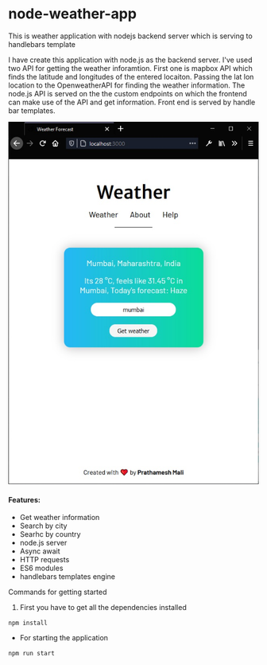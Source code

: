 # node-weather-app
This is weather application with nodejs backend server which is serving to handlebars template

I have create this application with node.js as the backend server. I've used two API for getting the weather inforamtion. First one is mapbox API which finds the latitude and longitudes of the entered locaiton. Passing the lat lon location to the OpenweatherAPI for finding the weather information. The node.js API is served on the the custom endpoints  on which the frontend can make use of the API and get information. Front end is served by handle bar templates.

![](weather-1.jpg)
#### Features:

-   Get weather information 
-   Search by city
-   Searhc by country
-   node.js server
-   Async await
-   HTTP requests
-   ES6 modules
-   handlebars templates engine

Commands for getting started

1. First you have to get all the dependencies installed

```
npm install
```

-   For starting the application

```
npm run start
```



